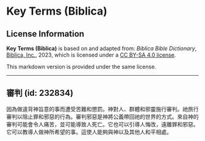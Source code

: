 # Key Terms (Biblica)

## License Information

**Key Terms (Biblica)** is based on and adapted from: _Biblica Bible Dictionary_, [Biblica, Inc.](https://www.biblica.com/), 2023, which is licensed under a [CC BY-SA 4.0 license](https://creativecommons.org/licenses/by-sa/4.0/legalcode.en).

This markdown version is provided under the same license.



--------------------------------

## 審判 (id: 232834)

因為做違背神旨意的事而遭受苦難和懲罰。神對人、群體和邪靈施行審判。祂旅行審判以阻止罪和邪惡的行為。審判邪惡是神將公義帶回祂的世界的方式。來自神的審判可能會令人痛苦，並可能導致人死亡。它也可以引導人悔改，遠離罪和邪惡。它可以教導人做神所希望的事。這使人能夠與神以及其他人和平相處。


